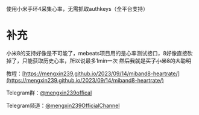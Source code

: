 使用小米手环4采集心率，无需抓取authkeys（全平台支持）

# 补充

小米8的支持好像是不可能了，mebeats项目用的是心率测试接口，8好像直接砍掉了，只能获取历史心率，所以说最多1min一次 ~~然后我就是买了小米8的大聪明~~

教程：[https://mengxin239.github.io/2023/09/14/miband8-heartrate/](https://mengxin239.github.io/2023/09/14/miband8-heartrate/)

Telegram群：[@mengxin239offical](https://t.me/mengxin239offical)

Telegram频道：[@mengxin239OfficialChannel](https://t.me/mengxin239OfficialChannel)

